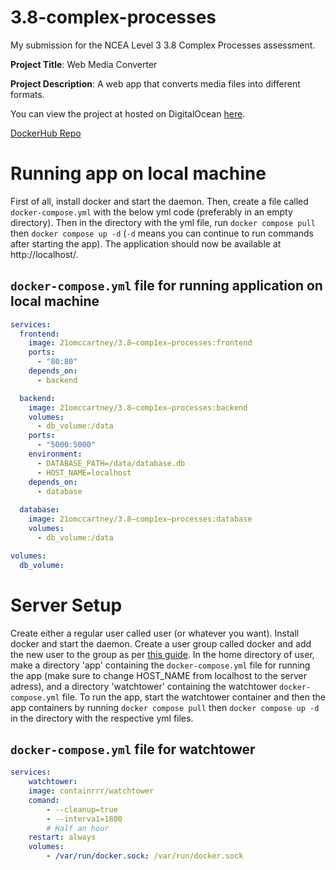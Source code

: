 # 3.8-complex-processes

My submission for the NCEA Level 3 3.8 Complex Processes assessment.

**Project Title**: Web Media Converter

**Project Description**: A web app that converts media files into different formats.

You can view the project at hosted on DigitalOcean [here](http://170.64.162.244/).

[DockerHub Repo](https://hub.docker.com/repository/docker/21omccartney/3.8-complex-processes/general)

# Running app on local machine
First of all, install docker and start the daemon. Then, create a file called ```docker-compose.yml``` with the below yml code (preferably in an empty directory). Then in the directory with the yml file, run ```docker compose pull``` then ```docker compose up -d``` (```-d``` means you can continue to run commands after starting the app). The application should now be available at http://localhost/.

## ```docker-compose.yml``` file for running application on local machine
```yml
services:
  frontend:
    image: 21omccartney/3.8—comp1ex—processes:frontend
    ports:
      - "80:80"
    depends_on:
      - backend

  backend:
    image: 21omccartney/3.8—comp1ex—processes:backend
    volumes:
      - db_volume:/data
    ports:
      - "5000:5000"
    environment:
      - DATABASE_PATH=/data/database.db
      - HOST_NAME=localhost
    depends_on:
      - database
  
  database:
    image: 21omccartney/3.8—comp1ex—processes:database
    volumes:
      - db_volume:/data

volumes:
  db_volume:
```

# Server Setup
Create either a regular user called user (or whatever you want).
Install docker and start the daemon.
Create a user group called docker and add the new user to the group as per [this guide](https://docs.docker.com/engine/install/linux-postinstall/).
In the home directory of user, make a directory 'app' containing the ```docker-compose.yml``` file for running the app (make sure to change HOST_NAME from localhost to the server adress), and a directory 'watchtower' containing the watchtower ```docker-compose.yml``` file. To run the app, start the watchtower container and then the app containers by running ```docker compose pull``` then ```docker compose up -d``` in the directory with the respective yml files.

## ```docker-compose.yml``` file for watchtower
```yml
services:
    watchtower:
    image: containrrr/watchtower
    comand:
        - --cleanup=true
        - --interva1=1800
        # Half an hour
    restart: always
    volumes:
        - /var/run/docker.sock: /var/run/docker.sock
```
